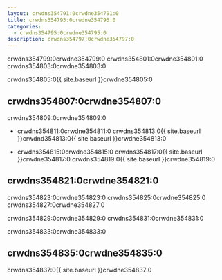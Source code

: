```yaml
---
layout: crwdns354791:0crwdne354791:0
title: crwdns354793:0crwdne354793:0
categories:
  - crwdns354795:0crwdne354795:0
description: crwdns354797:0crwdne354797:0
---
```


crwdns354799:0crwdne354799:0 crwdns354801:0crwdne354801:0 crwdns354803:0crwdne354803:0

crwdns354805:0{{ site.baseurl }}crwdne354805:0


## crwdns354807:0crwdne354807:0

crwdns354809:0crwdne354809:0

- crwdns354811:0crwdne354811:0 crwdns354813:0{{ site.baseurl }}crwdnd354813:0{{ site.baseurl }}crwdne354813:0

- crwdns354815:0crwdne354815:0 crwdns354817:0{{ site.baseurl }}crwdne354817:0 crwdns354819:0{{ site.baseurl }}crwdne354819:0

## crwdns354821:0crwdne354821:0

crwdns354823:0crwdne354823:0 crwdns354825:0crwdne354825:0 crwdns354827:0crwdne354827:0

crwdns354829:0crwdne354829:0 crwdns354831:0crwdne354831:0

crwdns354833:0crwdne354833:0

## crwdns354835:0crwdne354835:0

crwdns354837:0{{ site.baseurl }}crwdne354837:0
